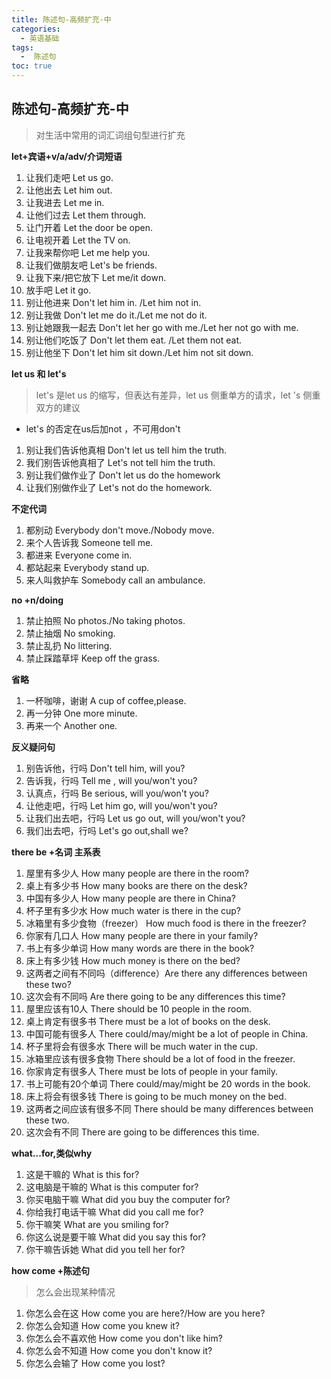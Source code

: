 ```yaml
---
title: 陈述句-高频扩充-中
categories:
  - 英语基础
tags:
  -  陈述句
toc: true 
---
```


## 陈述句-高频扩充-中

>  对生活中常用的词汇词组句型进行扩充


**let+宾语+v/a/adv/介词短语**

1. 让我们走吧 Let us go.
2. 让他出去 Let him  out.
3. 让我进去 Let me  in.
4. 让他们过去 Let them through.
5. 让门开着 Let the door be open.
6. 让电视开着 Let the TV on.
7. 让我来帮你吧 Let me help you.
8. 让我们做朋友吧 Let's be friends.
9.  让我下来/把它放下 Let me/it down.
10. 放手吧 Let it go.
11. 别让他进来 Don't let him  in. /Let him not  in. 
12. 别让我做 Don't let me do it./Let me not do it.
13. 别让她跟我一起去 Don't let her go with me./Let her not go with me.
14. 别让他们吃饭了 Don't let them eat. /Let them not eat.
15. 别让他坐下 Don't let him sit down./Let him not sit down.



**let us 和 let's**
> let's 是let us 的缩写，但表达有差异，let us 侧重单方的请求，let 's 侧重双方的建议

* let's 的否定在us后加not ，不可用don't 



1. 别让我们告诉他真相 Don't let us tell him the truth.
2. 我们别告诉他真相了 Let's not tell him the truth.
3. 别让我们做作业了 Don't let us do the homework 
4. 让我们别做作业了 Let's not do the homework.





**不定代词**
1. 都别动 Everybody don't move./Nobody move.
2. 来个人告诉我 Someone tell me.
3. 都进来 Everyone come in.
4. 都站起来 Everybody stand up.
5. 来人叫救护车 Somebody call an ambulance.





**no +n/doing**
1. 禁止拍照 No photos./No taking photos.
2. 禁止抽烟 No smoking.
3. 禁止乱扔 No littering.
4. 禁止踩踏草坪 Keep off the grass.




**省略**
1. 一杯咖啡，谢谢 A cup of coffee,please.
2. 再一分钟 One more minute.
3. 再来一个 Another one.

**反义疑问句**
1. 别告诉他，行吗 Don't tell him, will you?
2. 告诉我，行吗 Tell me , will you/won't you?
3. 认真点，行吗 Be serious, will you/won't you?
4. 让他走吧，行吗 Let him go, will you/won't you?
5. 让我们出去吧，行吗 Let us go out, will you/won't you?
6. 我们出去吧，行吗 Let's go out,shall we?


**there be +名词 主系表**
1. 屋里有多少人 How many people are there in the room?
2. 桌上有多少书 How many books are there on the desk? 
3. 中国有多少人 How many people are there in China? 
4. 杯子里有多少水 How much water is there in the cup?
5. 冰箱里有多少食物（freezer） How much food is there in the freezer?
6. 你家有几口人 How many people are there in your family?
7. 书上有多少单词 How many words are there in the book?
8. 床上有多少钱 How much money is there on the bed?
9.  这两者之间有不同吗（difference）Are there any  differences between these two?
10. 这次会有不同吗 Are there going to be any differences this time?
11. 屋里应该有10人 There should be 10 people in the room.
12. 桌上肯定有很多书 There must be a lot of books on the desk.
13. 中国可能有很多人 There could/may/might be a lot of people in China.
14. 杯子里将会有很多水 There will be much water in the cup.
15. 冰箱里应该有很多食物 There should be a lot of food in the freezer.
16. 你家肯定有很多人  There must  be lots of  people in your family.  
17. 书上可能有20个单词 There could/may/might be 20 words in the book.
18. 床上将会有很多钱 There is going to be much money on the bed. 
19. 这两者之间应该有很多不同 There should be many differences between these two.
20. 这次会有不同 There are going to be differences this time.





**what...for,类似why**

1. 这是干嘛的 What is this for?
2. 这电脑是干嘛的 What is this computer  for?
3. 你买电脑干嘛 What did you buy the computer for?
4. 你给我打电话干嘛 What did you call me for?
5. 你干嘛笑 What are you  smiling for?
6. 你这么说是要干嘛 What did you say this for?
7. 你干嘛告诉她 What did you tell her for?




**how come +陈述句**
> 怎么会出现某种情况


1. 你怎么会在这 How come you are here?/How are you here?
2. 你怎么会知道 How come you knew it?
3. 你怎么会不喜欢他 How come you don't like him?
4. 你怎么会不知道 How come you don't know it?
5. 你怎么会输了 How come you  lost?



